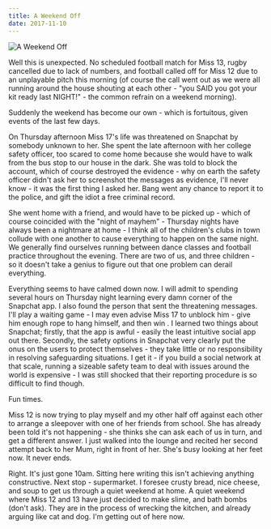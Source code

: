 ```yaml
---
title: A Weekend Off
date: 2017-11-10
---
```


![A Weekend Off](https://source.unsplash.com/9ZQzrLWV52M/1600x900)

Well this is unexpected. No scheduled football match for Miss 13, rugby cancelled due to lack of numbers, and football called off for Miss 12 due to an unplayable pitch this morning (of course the call went out as we were all running around the house shouting at each other - "you SAID you got your kit ready last NIGHT!" - the common refrain on a weekend morning).

Suddenly the weekend has become our own - which is fortuitous, given events of the last few days.

On Thursday afternoon Miss 17's life was threatened on Snapchat by somebody unknown to her. She spent the late afternoon with her college safety officer, too scared to come home because she would have to walk from the bus stop to our house in the dark. She was told to block the account, which of course destroyed the evidence - why on earth the safety officer didn't ask her to screenshot the messages as evidence, I'll never know - it was the first thing I asked her. Bang went any chance to report it to the police, and gift the idiot a free criminal record.

She went home with a friend, and would have to be picked up - which of course coincided with the "night of mayhem" - Thursday nights have always been a nightmare at home - I think all of the children's clubs in town collude with one another to cause everything to happen on the same night. We generally find ourselves running between dance classes and football practice throughout the evening. There are two of us, and three children - so it doesn't take a genius to figure out that one problem can derail everything.

Everything seems to have calmed down now. I will admit to spending several hours on Thursday night learning every damn corner of the Snapchat app. I also found the person that sent the threatening messages. I'll play a waiting game - I may even advise Miss 17 to unblock him - give him enough rope to hang himself, and then win . I learned two things about Snapchat; firstly, that the app is awful - easily the least intuitive social app out there. Secondly, the safety options in Snapchat very clearly put the onus on the users to protect themselves - they take little or no responsibility in resolving safeguarding situations. I get it - if you build a social network at that scale, running a sizeable safety team to deal with issues around the world is expensive - I was still shocked that their reporting procedure is so difficult to find though.

Fun times.

Miss 12 is now trying to play myself and my other half off against each other to arrange a sleepover with one of her friends from school. She has already been told it's not happening - she thinks she can ask each of us in turn, and get a different answer. I just walked into the lounge and recited her second attempt back to her Mum, right in front of her. She's busy looking at her feet now. It never ends.

Right. It's just gone 10am. Sitting here writing this isn't achieving anything constructive. Next stop - supermarket. I foresee crusty bread, nice cheese, and soup to get us through a quiet weekend at home. A quiet weekend where Miss 12 and 13 have just decided to make slime, and bath bombs (don't ask). They are in the process of wrecking the kitchen, and already arguing like cat and dog. I'm getting out of here now.